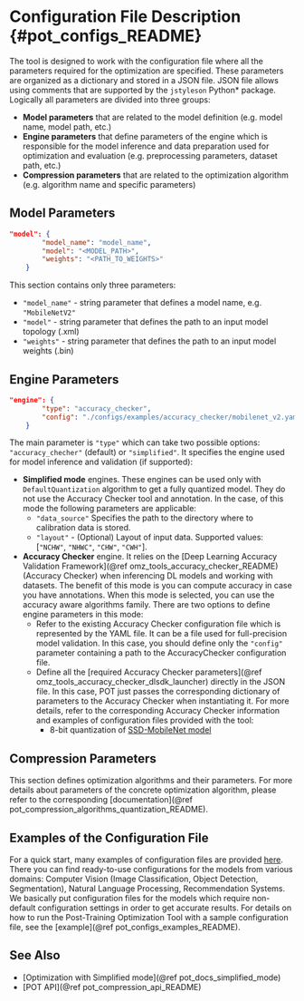 # Configuration File Description {#pot_configs_README}
The tool is designed to work with the configuration file where all the parameters required for the optimization are specified. These parameters are organized as a dictionary and stored in
a JSON file. JSON file allows using comments that are supported by the `jstyleson` Python* package.
Logically all parameters are divided into three groups:
- **Model parameters** that are related to the model definition (e.g. model name, model path, etc.)
- **Engine parameters** that define parameters of the engine which is responsible for the model inference and data preparation used for optimization and evaluation (e.g. preprocessing parameters, dataset path, etc.)
- **Compression parameters** that are related to the optimization algorithm (e.g. algorithm name and specific parameters)

## Model Parameters

```json
"model": {
        "model_name": "model_name",
        "model": "<MODEL_PATH>",
        "weights": "<PATH_TO_WEIGHTS>"
    }
```

This section contains only three parameters:
- `"model_name"` - string parameter that defines a model name, e.g. `"MobileNetV2"`
- `"model"` - string parameter that defines the path to an input model topology (.xml)
- `"weights"` - string parameter that defines the path to an input model weights (.bin)

## Engine Parameters

```json
"engine": {
        "type": "accuracy_checker",
        "config": "./configs/examples/accuracy_checker/mobilenet_v2.yaml"
    }
```
The main parameter is `"type"` which can take two possible options: `"accuracy_checher"` (default) or `"simplified"`. It specifies the engine used for model inference and validation (if supported):
- **Simplified mode** engines. These engines can be used only with `DefaultQuantization` algorithm to get a fully quantized model. They do not use the Accuracy Checker tool and annotation. In the case, of this mode the following parameters are applicable:
  - `"data_source"` Specifies the path to the directory​ where to calibration data is stored.
  - `"layout"` - (Optional) Layout of input data. Supported values: [`"NCHW"`, `"NHWC"`, `"CHW"`, `"CWH"`]​.
- **Accuracy Checker** engine. It relies on the [Deep Learning Accuracy Validation Framework](@ref omz_tools_accuracy_checker_README) (Accuracy Checker) when inferencing DL models and working with datasets.
The benefit of this mode is you can compute accuracy in case you have annotations.  When this mode is selected, you can use the accuracy aware algorithms family.
There are two options to define engine parameters in this mode:
  - Refer to the existing Accuracy Checker configuration file which is represented by the YAML file. It can be a file used for full-precision model validation. In this case, you should define only the `"config"` parameter containing a path to the AccuracyChecker configuration file.
  - Define all the [required Accuracy Checker parameters](@ref omz_tools_accuracy_checker_dlsdk_launcher)
    directly in the JSON file. In this case, POT just passes the corresponding dictionary of parameters to the Accuracy Checker when instantiating it.
    For more details, refer to the corresponding Accuracy Checker information and examples of configuration files provided with the tool:
    - 8-bit quantization of [SSD-MobileNet model](https://github.com/openvinotoolkit/openvino/blob/master/tools/pot/configs/examples/quantization/object_detection/ssd_mobilenetv1_int8.json)

## Compression Parameters

This section defines optimization algorithms and their parameters. For more details about parameters of the concrete optimization algorithm, please refer to the corresponding
[documentation](@ref pot_compression_algorithms_quantization_README).

## Examples of the Configuration File

For a quick start, many examples of configuration files are provided [here](https://github.com/openvinotoolkit/openvino/blob/master/tools/pot/configs/examples). There you can find ready-to-use configurations for the models from various domains: Computer Vision (Image 
 Classification, Object Detection, Segmentation), Natural Language Processing, Recommendation Systems. We basically 
 put configuration files for the models which require non-default configuration settings in order to get accurate results.
For details on how to run the Post-Training Optimization Tool with a sample configuration file, see the [example](@ref pot_configs_examples_README).

## See Also
* [Optimization with Simplified mode](@ref pot_docs_simplified_mode)
* [POT API](@ref pot_compression_api_README)
